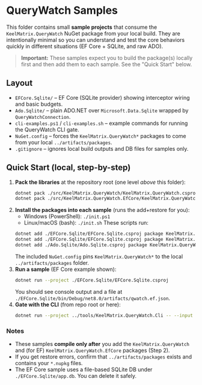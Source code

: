 # QueryWatch Samples

This folder contains small **sample projects** that consume the `KeelMatrix.QueryWatch` NuGet package
from your local build. They are intentionally minimal so you can understand and test the core behaviors
quickly in different situations (EF Core + SQLite, and raw ADO).

> **Important:** These samples expect you to build the package(s) locally first and then add them to each sample.
> See the "Quick Start" below.

## Layout
- `EFCore.Sqlite/` – EF Core (SQLite provider) showing interceptor wiring and basic budgets.
- `Ado.Sqlite/` – plain ADO.NET over `Microsoft.Data.Sqlite` wrapped by `QueryWatchConnection`.
- `cli-examples.ps1` / `cli-examples.sh` – example commands for running the QueryWatch CLI gate.
- `NuGet.config` – forces the `KeelMatrix.QueryWatch*` packages to come from your local `../artifacts/packages`.
- `.gitignore` – ignores local build outputs and DB files for samples only.

## Quick Start (local, step-by-step)
1. **Pack the libraries** at the repository root (one level *above* this folder):
   ```bash
   dotnet pack ./src/KeelMatrix.QueryWatch/KeelMatrix.QueryWatch.csproj -c Release --include-symbols --p:SymbolPackageFormat=snupkg --output ./artifacts/packages
   dotnet pack ./src/KeelMatrix.QueryWatch.EfCore/KeelMatrix.QueryWatch.EfCore.csproj -c Release --include-symbols --p:SymbolPackageFormat=snupkg --output ./artifacts/packages
   ```
2. **Install the packages into each sample** (runs the add+restore for you):
   - Windows (PowerShell): `./init.ps1`
   - Linux/macOS (bash): `./init.sh`
   These scripts run:
   ```bash
   dotnet add ./EFCore.Sqlite/EFCore.Sqlite.csproj package KeelMatrix.QueryWatch
   dotnet add ./EFCore.Sqlite/EFCore.Sqlite.csproj package KeelMatrix.QueryWatch.EfCore
   dotnet add ./Ado.Sqlite/Ado.Sqlite.csproj package KeelMatrix.QueryWatch
   ```
   The included `NuGet.config` pins `KeelMatrix.QueryWatch*` to the local `../artifacts/packages` folder.
3. **Run a sample** (EF Core example shown):
   ```bash
   dotnet run --project ./EFCore.Sqlite/EFCore.Sqlite.csproj
   ```
   You should see console output and a file at `./EFCore.Sqlite/bin/Debug/net8.0/artifacts/qwatch.ef.json`.
4. **Gate with the CLI** (from repo root or here):
   ```bash
   dotnet run --project ../tools/KeelMatrix.QueryWatch.Cli -- --input ./EFCore.Sqlite/bin/Debug/net8.0/artifacts/qwatch.ef.json --max-queries 50
   ```

### Notes
- These samples **compile only after** you add the `KeelMatrix.QueryWatch` and (for EF) `KeelMatrix.QueryWatch.EfCore` packages (Step 2).
- If you get restore errors, confirm that `../artifacts/packages` exists and contains your `*.nupkg` files.
- The EF Core sample uses a file-based SQLite DB under `./EFCore.Sqlite/app.db`. You can delete it safely.
